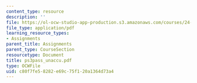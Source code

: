 ```yaml
---
content_type: resource
description: ''
file: https://ol-ocw-studio-app-production.s3.amazonaws.com/courses/24-951-introduction-to-syntax-fall-2003/c80f7fe58282e69c75f120a1364d73a4_ps3pass_unaccu.pdf
file_type: application/pdf
learning_resource_types:
- Assignments
parent_title: Assignments
parent_type: CourseSection
resourcetype: Document
title: ps3pass_unaccu.pdf
type: OCWFile
uid: c80f7fe5-8282-e69c-75f1-20a1364d73a4
---
```

